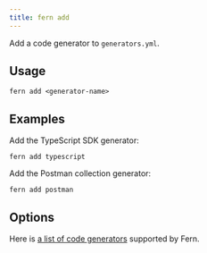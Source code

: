 ```yaml
---
title: fern add
---
```


Add a code generator to `generators.yml`.

## Usage

<!-- markdownlint-disable MD040 -->

```
fern add <generator-name>
```

## Examples

Add the TypeScript SDK generator:

```
fern add typescript
```

Add the Postman collection generator:

```
fern add postman
```

## Options

Here is [a list of code generators](../generators/supported.md) supported by Fern.
